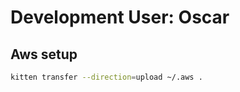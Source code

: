 # Development User: Oscar

## Aws setup

```bash { "name": "transfer-aws" }
kitten transfer --direction=upload ~/.aws .
```
